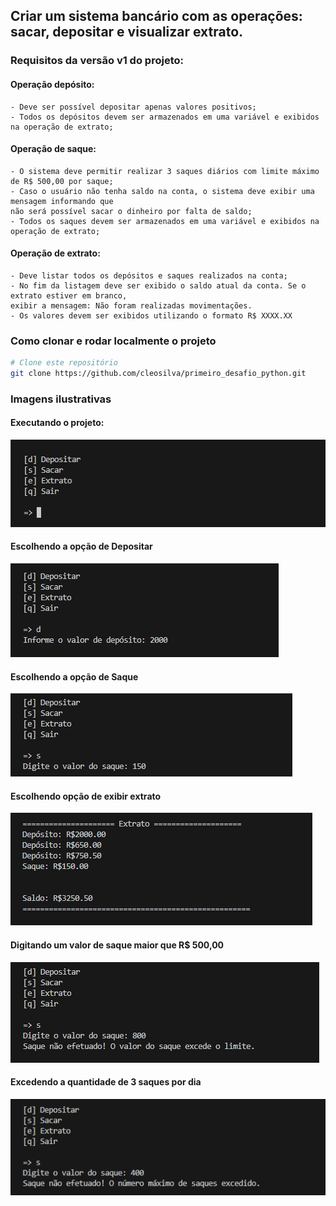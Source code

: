 ## Criar um sistema bancário com as operações: sacar, depositar e visualizar extrato.


### Requisitos da versão v1 do projeto:

#### Operação depósito:
    - Deve ser possível depositar apenas valores positivos;
    - Todos os depósitos devem ser armazenados em uma variável e exibidos na operação de extrato;
    
#### Operação de saque:
    - O sistema deve permitir realizar 3 saques diários com limite máximo de R$ 500,00 por saque;
    - Caso o usuário não tenha saldo na conta, o sistema deve exibir uma mensagem informando que
    não será possível sacar o dinheiro por falta de saldo;
    - Todos os saques devem ser armazenados em uma variável e exibidos na operação de extrato;
    
#### Operação de extrato:
    - Deve listar todos os depósitos e saques realizados na conta;
    - No fim da listagem deve ser exibido o saldo atual da conta. Se o extrato estiver em branco, 
    exibir a mensagem: Não foram realizadas movimentações.
    - Os valores devem ser exibidos utilizando o formato R$ XXXX.XX

### Como clonar e rodar localmente o projeto

```` bash
# Clone este repositório
git clone https://github.com/cleosilva/primeiro_desafio_python.git
````

### Imagens ilustrativas

#### Executando o projeto:
![alt text](img/image.png)

#### Escolhendo a opção de Depositar
![alt text](img/image-1.png)

#### Escolhendo a opção de Saque
![alt text](img/image-2.png)

#### Escolhendo opção de exibir extrato
![alt text](img/image-3.png)

#### Digitando um valor de saque maior que R$ 500,00
![alt text](img/image-4.png)

#### Excedendo a quantidade de 3 saques por dia
![alt text](img/image-5.png)